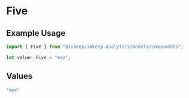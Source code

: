# Five

## Example Usage

```typescript
import { Five } from "@inkeep/inkeep-analytics/models/components";

let value: Five = "max";
```

## Values

```typescript
"max"
```